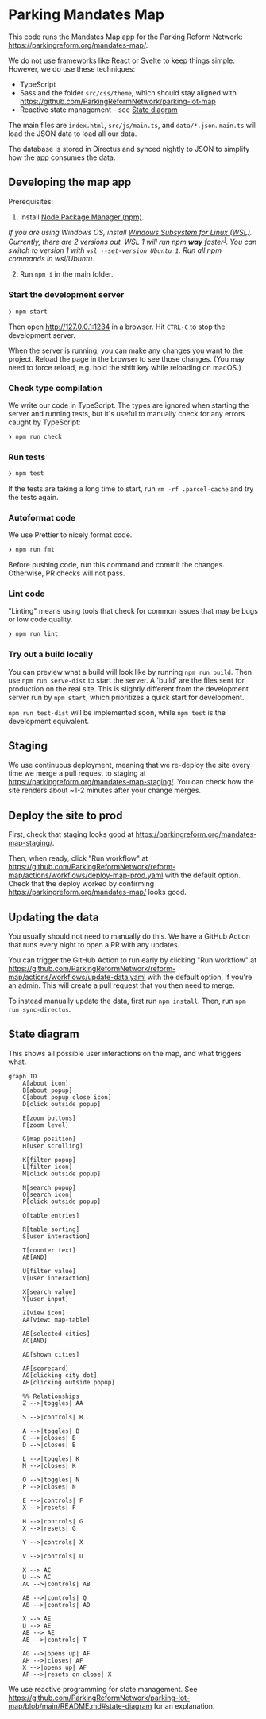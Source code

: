 # Parking Mandates Map

This code runs the Mandates Map app for the Parking Reform Network: https://parkingreform.org/mandates-map/.

We do not use frameworks like React or Svelte to keep things simple. However, we do use these techniques:

- TypeScript
- Sass and the folder `src/css/theme`, which should stay aligned with https://github.com/ParkingReformNetwork/parking-lot-map
- Reactive state management - see [State diagram](#state-diagram)

The main files are `index.html`, `src/js/main.ts`, and `data/*.json`. `main.ts` will load the JSON data to load all our data.

The database is stored in Directus and synced nightly to JSON to simplify how the app consumes the data.

## Developing the map app

Prerequisites:

1. Install [Node Package Manager (npm)](https://nodejs.dev/en/download/).

_If you are using Windows OS, install [Windows Subsystem for Linux (WSL)](https://learn.microsoft.com/en-us/windows/wsl/install). Currently, there are 2 versions out. WSL 1 will run npm **way** faster<sup>[1](https://stackoverflow.com/questions/68972448/why-is-wsl-extremely-slow-when-compared-with-native-windows-npm-yarn-processing)</sup>. You can switch to version 1 with `wsl --set-version Ubuntu 1`. Run all npm commands in wsl/Ubuntu._

2. Run `npm i` in the main folder.

### Start the development server

```bash
❯ npm start
```

Then open http://127.0.0.1:1234 in a browser. Hit `CTRL-C` to stop the development server.

When the server is running, you can make any changes you want to the project. Reload the page in the browser to see those changes. (You may need to force reload, e.g. hold the shift key while reloading on macOS.)

### Check type compilation

We write our code in TypeScript. The types are ignored when starting the server and running tests, but it's useful to manually check for any errors caught by TypeScript:

```bash
❯ npm run check
```

### Run tests

```bash
❯ npm test
```

If the tests are taking a long time to start, run `rm -rf .parcel-cache` and try the tests again.

### Autoformat code

We use Prettier to nicely format code.

```bash
❯ npm run fmt
```

Before pushing code, run this command and commit the changes. Otherwise, PR checks will not pass.

### Lint code

"Linting" means using tools that check for common issues that may be bugs or low code quality.

```bash
❯ npm run lint
```

### Try out a build locally

You can preview what a build will look like by running `npm run build`. Then use `npm run serve-dist` to start the server. A 'build' are the files sent for production on the real site. This is slightly different from the development server run by `npm start`, which prioritizes a quick start for development.

`npm run test-dist` will be implemented soon, while `npm test` is the development equivalent.

## Staging

We use continuous deployment, meaning that we re-deploy the site every time we merge a pull request to staging at https://parkingreform.org/mandates-map-staging/. You can check how the site renders about ~1-2 minutes after your change merges.

## Deploy the site to prod

First, check that staging looks good at https://parkingreform.org/mandates-map-staging/.

Then, when ready, click "Run workflow" at https://github.com/ParkingReformNetwork/reform-map/actions/workflows/deploy-map-prod.yaml with the default option. Check that the deploy worked by confirming https://parkingreform.org/mandates-map/ looks good.

## Updating the data

You usually should not need to manually do this. We have a GitHub Action that runs every night to open a PR with any updates.

You can trigger the GitHub Action to run early by clicking "Run workflow" at https://github.com/ParkingReformNetwork/reform-map/actions/workflows/update-data.yaml with the default option, if you're an admin. This will create a pull request that you then need to merge.

To instead manually update the data, first run `npm install`. Then, run `npm run sync-directus`.

## State diagram

This shows all possible user interactions on the map, and what triggers what.

```mermaid
graph TD
    A[about icon]
    B[about popup]
    C[about popup close icon]
    D[click outside popup]

    E[zoom buttons]
    F[zoom level]

    G[map position]
    H[user scrolling]

    K[filter popup]
    L[filter icon]
    M[click outside popup]

    N[search popup]
    O[search icon]
    P[click outside popup]

    Q[table entries]

    R[table sorting]
    S[user interaction]

    T[counter text]
    AE[AND]

    U[filter value]
    V[user interaction]

    X[search value]
    Y[user input]

    Z[view icon]
    AA[view: map-table]

    AB[selected cities]
    AC[AND]

    AD[shown cities]

    AF[scorecard]
    AG[clicking city dot]
    AH[clicking outside popup]

    %% Relationships
    Z -->|toggles| AA

    S -->|controls| R

    A -->|toggles| B
    C -->|closes| B
    D -->|closes| B

    L -->|toggles| K
    M -->|closes| K

    O -->|toggles| N
    P -->|closes| N

    E -->|controls| F
    X -->|resets| F

    H -->|controls| G
    X -->|resets| G

    Y -->|controls| X

    V -->|controls| U

    X --> AC
    U --> AC
    AC -->|controls| AB

    AB -->|controls| Q
    AB -->|controls| AD

    X --> AE
    U --> AE
    AB --> AE
    AE -->|controls| T

    AG -->|opens up| AF
    AH -->|closes| AF
    X -->|opens up| AF
    AF -->|resets on close| X
```

We use reactive programming for state management. See https://github.com/ParkingReformNetwork/parking-lot-map/blob/main/README.md#state-diagram for an explanation.
